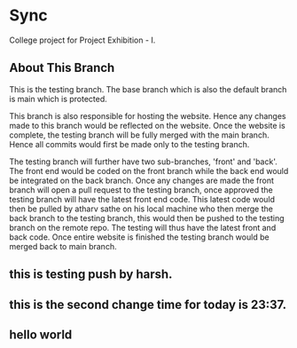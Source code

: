 # Sync
College project for Project Exhibition - I.

## About This Branch
This is the testing branch. The base branch which is also the default branch is main which is protected. <br>

This branch is also responsible for hosting the website. Hence any changes made to this branch would be reflected on the website.
Once the website is complete, the testing branch will be fully merged with the main branch. Hence all commits would 
first be made only to the testing branch.<br>

The testing branch will further have two sub-branches, 'front' and 'back'. The front end would be coded on the front branch while the back end would be integrated on the back branch. Once any changes are made the front branch will open a pull request to the testing branch, once approved the testing branch will have the latest front end code. This latest code would then be pulled by atharv sathe on his local machine who then merge the back branch to the testing branch, this would then be pushed to the testing branch on the remote repo. The testing will thus have the latest front and back code. Once entire website is finished the testing branch would be merged back to main branch.<br>

## this is testing push by harsh.
## this is the second change time for today is 23:37.
## hello world 